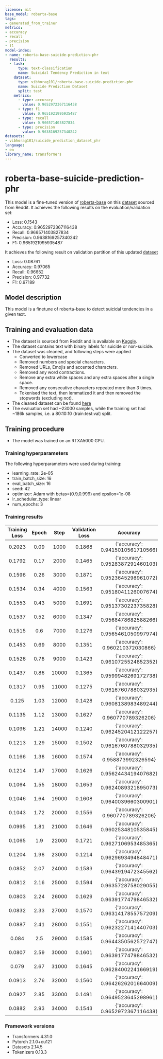 ```yaml
---
license: mit
base_model: roberta-base
tags:
- generated_from_trainer
metrics:
- accuracy
- recall
- precision
- f1
model-index:
- name: roberta-base-suicide-prediction-phr
  results:
  - task:
      type: text-classification
      name: Suicidal Tendency Prediction in text 
    dataset:
      type: vibhorag101/roberta-base-suicide-prediction-phr
      name: Suicide Prediction Dataset
      split: test
    metrics:
      - type: accuracy
        value: 0.9652972367116438
      - type: f1
        value: 0.9651921995935487
      - type: recall
        value: 0.966571403827834
      - type: precision
        value: 0.9638169257340242
datasets:
- vibhorag101/suicide_prediction_dataset_phr
language:
- en
library_name: transformers
---
```


# roberta-base-suicide-prediction-phr

This model is a fine-tuned version of [roberta-base](https://huggingface.co/roberta-base) on this [dataset](https://huggingface.co/datasets/vibhorag101/suicide_prediction_dataset_phr)   sourced from Reddit. 
It achieves the following results on the evaluation/validation set:
- Loss: 0.1543
- Accuracy: 0.9652972367116438
- Recall: 0.966571403827834
- Precision: 0.9638169257340242
- F1: 0.9651921995935487

It achieves the following result on validation partition of this updated [dataset](vibhorag101/phr_suicide_prediction_dataset_clean_light)
- Loss: 0.08761
- Accuracy: 0.97065
- Recall: 0.96652
- Precision: 0.97732
- F1: 0.97189

## Model description
This model is a finetune of roberta-base to detect suicidal tendencies in a given text.

## Training and evaluation data
- The dataset is sourced from Reddit and is available on [Kaggle](https://www.kaggle.com/datasets/nikhileswarkomati/suicide-watch).
- The dataset contains text with binary labels for suicide or non-suicide. 
- The dataset was cleaned, and following steps were applied
  - Converted to lowercase
  - Removed numbers and special characters.
  - Removed URLs, Emojis and accented characters.
  - Removed any word contractions.
  - Remove any extra white spaces and any extra spaces after a single space.
  - Removed any consecutive characters repeated more than 3 times.
  - Tokenised the text, then lemmatized it and then removed the stopwords (excluding not).
- The cleaned dataset can be found [here](https://huggingface.co/datasets/vibhorag101/suicide_prediction_dataset_phr)   
- The evaluation set had ~23000 samples, while the training set had ~186k samples, i.e. a 80:10:10 (train:test:val) split.

## Training procedure
- The model was trained on an RTXA5000 GPU.

### Training hyperparameters

The following hyperparameters were used during training:
- learning_rate: 2e-05
- train_batch_size: 16
- eval_batch_size: 16
- seed: 42
- optimizer: Adam with betas=(0.9,0.999) and epsilon=1e-08
- lr_scheduler_type: linear
- num_epochs: 3

### Training results

| Training Loss | Epoch | Step  | Validation Loss | Accuracy                         | Recall                         | Precision                         | F1                         |
|:-------------:|:-----:|:-----:|:---------------:|:--------------------------------:|:------------------------------:|:---------------------------------:|:--------------------------:|
| 0.2023        | 0.09  | 1000  | 0.1868          | {'accuracy': 0.9415010561710566} | {'recall': 0.9389451805663809} | {'precision': 0.943274752044545}  | {'f1': 0.9411049867627274} |
| 0.1792        | 0.17  | 2000  | 0.1465          | {'accuracy': 0.9528387291460103} | {'recall': 0.9615484541439335} | {'precision': 0.9446949714966392} | {'f1': 0.9530472103004292} |
| 0.1596        | 0.26  | 3000  | 0.1871          | {'accuracy': 0.9523645298961072} | {'recall': 0.9399844115354637} | {'precision': 0.9634297887448962} | {'f1': 0.9515627054749485} |
| 0.1534        | 0.34  | 4000  | 0.1563          | {'accuracy': 0.9518041126007674} | {'recall': 0.974971854161254}  | {'precision': 0.9314139157772814} | {'f1': 0.9526952695269527} |
| 0.1553        | 0.43  | 5000  | 0.1691          | {'accuracy': 0.9513730223735828} | {'recall': 0.93141075604053}   | {'precision': 0.9697051663510955} | {'f1': 0.950172276702889}  |
| 0.1537        | 0.52  | 6000  | 0.1347          | {'accuracy': 0.9568478682588266} | {'recall': 0.9644063393089114} | {'precision': 0.9496844618795839} | {'f1': 0.9569887852876723} |
| 0.1515        | 0.6   | 7000  | 0.1276          | {'accuracy': 0.9565461050997974} | {'recall': 0.9426690915389279} | {'precision': 0.9691924138545098} | {'f1': 0.9557467732022126} |
| 0.1453        | 0.69  | 8000  | 0.1351          | {'accuracy': 0.960210372030866}  | {'recall': 0.9589503767212263} | {'precision': 0.961031070994619}  | {'f1': 0.959989596428107}  |
| 0.1526        | 0.78  | 9000  | 0.1423          | {'accuracy': 0.9610725524852352} | {'recall': 0.9612020438209059} | {'precision': 0.9606196988056085} | {'f1': 0.9609107830829834} |
| 0.1437        | 0.86  | 10000 | 0.1365          | {'accuracy': 0.9599948269172738} | {'recall': 0.9625010825322594} | {'precision': 0.9573606684468946} | {'f1': 0.9599239937813093} |
| 0.1317        | 0.95  | 11000 | 0.1275          | {'accuracy': 0.9616760788032935} | {'recall': 0.9653589676972374} | {'precision': 0.9579752492265383} | {'f1': 0.9616529353405513} |
| 0.125         | 1.03  | 12000 | 0.1428          | {'accuracy': 0.9608138983489244} | {'recall': 0.9522819780029445} | {'precision': 0.9684692619341201} | {'f1': 0.9603074101567617} |
| 0.1135        | 1.12  | 13000 | 0.1627          | {'accuracy': 0.960770789326206}  | {'recall': 0.9544470425218672} | {'precision': 0.966330556773345}  | {'f1': 0.9603520390379923} |
| 0.1096        | 1.21  | 14000 | 0.1240          | {'accuracy': 0.9624520412122257} | {'recall': 0.9566987096215467} | {'precision': 0.9675074443860571} | {'f1': 0.962072719355541}  |
| 0.1213        | 1.29  | 15000 | 0.1502          | {'accuracy': 0.9616760788032935} | {'recall': 0.9659651857625358} | {'precision': 0.9574248927038627} | {'f1': 0.9616760788032936} |
| 0.1166        | 1.38  | 16000 | 0.1574          | {'accuracy': 0.958873992326594}  | {'recall': 0.9438815276695246} | {'precision': 0.9726907630522088} | {'f1': 0.9580696202531646} |
| 0.1214        | 1.47  | 17000 | 0.1626          | {'accuracy': 0.9562443419407682} | {'recall': 0.9773101238416905} | {'precision': 0.9374480810765908} | {'f1': 0.9569641721433114} |
| 0.1064        | 1.55  | 18000 | 0.1653          | {'accuracy': 0.9624089321895073} | {'recall': 0.9622412747899888} | {'precision': 0.9622412747899888} | {'f1': 0.9622412747899888} |
| 0.1046        | 1.64  | 19000 | 0.1608          | {'accuracy': 0.9640039660300901} | {'recall': 0.9697756993158396} | {'precision': 0.9584046559397467} | {'f1': 0.9640566484438896} |
| 0.1043        | 1.72  | 20000 | 0.1556          | {'accuracy': 0.960770789326206}  | {'recall': 0.9493374902572097} | {'precision': 0.9712058119961017} | {'f1': 0.9601471489883507} |
| 0.0995        | 1.81  | 21000 | 0.1646          | {'accuracy': 0.9602534810535845} | {'recall': 0.9752316619035247} | {'precision': 0.9465411448264268} | {'f1': 0.9606722402320423} |
| 0.1065        | 1.9   | 22000 | 0.1721          | {'accuracy': 0.9627106953485365} | {'recall': 0.9710747380271932} | {'precision': 0.9547854223433242} | {'f1': 0.9628611910179897} |
| 0.1204        | 1.98  | 23000 | 0.1214          | {'accuracy': 0.9629693494848471} | {'recall': 0.961028838659392}  | {'precision': 0.9644533286980705} | {'f1': 0.9627380384331756} |
| 0.0852        | 2.07  | 24000 | 0.1583          | {'accuracy': 0.9643919472345562} | {'recall': 0.9624144799515025} | {'precision': 0.9659278574532811} | {'f1': 0.9641679680721846} |
| 0.0812        | 2.16  | 25000 | 0.1594          | {'accuracy': 0.9635728758029055} | {'recall': 0.9572183251060882} | {'precision': 0.9692213258505787} | {'f1': 0.9631824321380331} |
| 0.0803        | 2.24  | 26000 | 0.1629          | {'accuracy': 0.9639177479846532} | {'recall': 0.9608556334978783} | {'precision': 0.9664634146341463} | {'f1': 0.963651365787988}  |
| 0.0832        | 2.33  | 27000 | 0.1570          | {'accuracy': 0.9631417855757209} | {'recall': 0.9658785831817788} | {'precision': 0.9603065266058206} | {'f1': 0.9630844954881052} |
| 0.0887        | 2.41  | 28000 | 0.1551          | {'accuracy': 0.9623227141440703} | {'recall': 0.9669178141508616} | {'precision': 0.9577936004117698} | {'f1': 0.9623340803309774} |
| 0.084         | 2.5   | 29000 | 0.1585          | {'accuracy': 0.9644350562572747} | {'recall': 0.9613752489824197} | {'precision': 0.96698606271777}   | {'f1': 0.9641724931602031} |
| 0.0807        | 2.59  | 30000 | 0.1601          | {'accuracy': 0.9639177479846532} | {'recall': 0.9699489044773534} | {'precision': 0.9580838323353293} | {'f1': 0.9639798597065025} |
| 0.079         | 2.67  | 31000 | 0.1645          | {'accuracy': 0.9628400224166919} | {'recall': 0.9558326838139777} | {'precision': 0.9690929844586882} | {'f1': 0.9624171607952564} |
| 0.0913        | 2.76  | 32000 | 0.1560          | {'accuracy': 0.9642626201664009} | {'recall': 0.964752749631939}  | {'precision': 0.9635011243729459} | {'f1': 0.9641265307888701} |
| 0.0927        | 2.85  | 33000 | 0.1491          | {'accuracy': 0.9649523645298961} | {'recall': 0.9659651857625358} | {'precision': 0.9637117677553136} | {'f1': 0.9648371610224472} |
| 0.0882        | 2.93  | 34000 | 0.1543          | {'accuracy': 0.9652972367116438} | {'recall': 0.966571403827834}  | {'precision': 0.9638169257340242} | {'f1': 0.9651921995935487} |


### Framework versions

- Transformers 4.31.0
- Pytorch 2.1.0+cu121
- Datasets 2.14.5
- Tokenizers 0.13.3